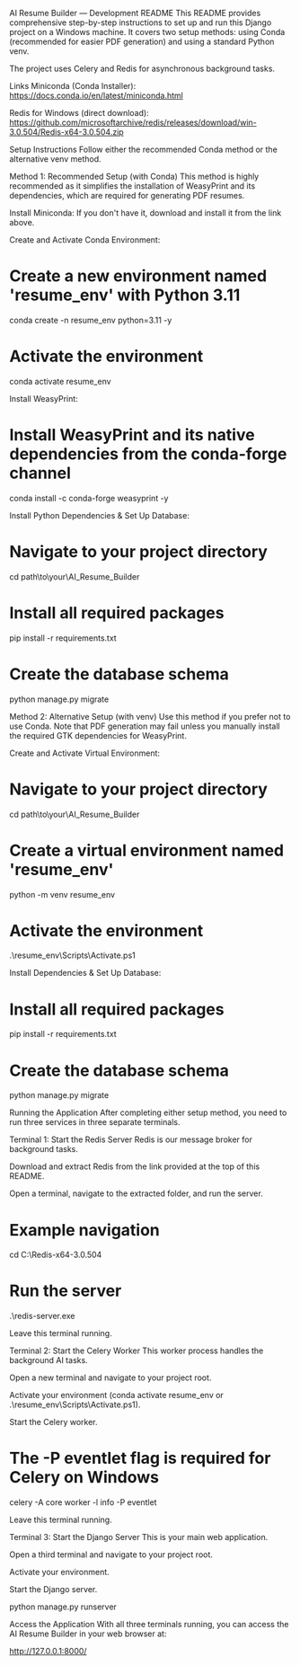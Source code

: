AI Resume Builder — Development README
This README provides comprehensive step-by-step instructions to set up and run this Django project on a Windows machine. It covers two setup methods: using Conda (recommended for easier PDF generation) and using a standard Python venv.

The project uses Celery and Redis for asynchronous background tasks.

Links
Miniconda (Conda Installer): https://docs.conda.io/en/latest/miniconda.html

Redis for Windows (direct download): https://github.com/microsoftarchive/redis/releases/download/win-3.0.504/Redis-x64-3.0.504.zip

Setup Instructions
Follow either the recommended Conda method or the alternative venv method.

Method 1: Recommended Setup (with Conda)
This method is highly recommended as it simplifies the installation of WeasyPrint and its dependencies, which are required for generating PDF resumes.

Install Miniconda: If you don't have it, download and install it from the link above.

Create and Activate Conda Environment:

# Create a new environment named 'resume_env' with Python 3.11
conda create -n resume_env python=3.11 -y

# Activate the environment
conda activate resume_env

Install WeasyPrint:

# Install WeasyPrint and its native dependencies from the conda-forge channel
conda install -c conda-forge weasyprint -y

Install Python Dependencies & Set Up Database:

# Navigate to your project directory
cd path\to\your\AI_Resume_Builder

# Install all required packages
pip install -r requirements.txt

# Create the database schema
python manage.py migrate

Method 2: Alternative Setup (with venv)
Use this method if you prefer not to use Conda. Note that PDF generation may fail unless you manually install the required GTK dependencies for WeasyPrint.

Create and Activate Virtual Environment:

# Navigate to your project directory
cd path\to\your\AI_Resume_Builder

# Create a virtual environment named 'resume_env'
python -m venv resume_env

# Activate the environment
.\resume_env\Scripts\Activate.ps1

Install Dependencies & Set Up Database:

# Install all required packages
pip install -r requirements.txt

# Create the database schema
python manage.py migrate

Running the Application
After completing either setup method, you need to run three services in three separate terminals.

Terminal 1: Start the Redis Server
Redis is our message broker for background tasks.

Download and extract Redis from the link provided at the top of this README.

Open a terminal, navigate to the extracted folder, and run the server.

# Example navigation
cd C:\Redis-x64-3.0.504

# Run the server

.\redis-server.exe

Leave this terminal running.

Terminal 2: Start the Celery Worker
This worker process handles the background AI tasks.

Open a new terminal and navigate to your project root.

Activate your environment (conda activate resume_env or .\resume_env\Scripts\Activate.ps1).

Start the Celery worker.

# The -P eventlet flag is required for Celery on Windows
celery -A core worker -l info -P eventlet

Leave this terminal running.

Terminal 3: Start the Django Server
This is your main web application.

Open a third terminal and navigate to your project root.

Activate your environment.

Start the Django server.

python manage.py runserver

Access the Application
With all three terminals running, you can access the AI Resume Builder in your web browser at:

http://127.0.0.1:8000/